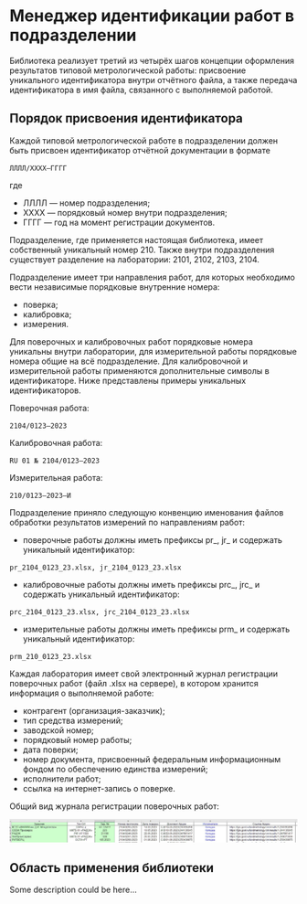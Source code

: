 # Менеджер идентификации работ в подразделении

Библиотека реализует третий из четырёх шагов концепции оформления результатов типовой метрологической работы: присвоение уникального идентификатора внутри отчётного файла, а также передача идентификатора в имя файла, связанного с выполняемой работой.

## Порядок присвоения идентификатора

Каждой типовой метрологической работе в подразделении должен быть присвоен идентификатор отчётной документации в формате 
```
ЛЛЛЛ/ХХХХ–ГГГГ
```
где 
- ЛЛЛЛ — номер подразделения;
- ХХХХ — порядковый номер внутри подразделения;
- ГГГГ — год на момент регистрации документов. 

Подразделение, где применяется настоящая библиотека, имеет собственный уникальный номер 210. 
Также внутри подразделения существует разделение на лаборатории: 2101, 2102, 2103, 2104.

Подразделение имеет три направления работ, для которых необходимо вести независимые порядковые внутренние номера:
- поверка;
- калибровка;
- измерения.

Для поверочных и калибровочных работ порядковые номера уникальны внутри лаборатории, для измерительной работы порядковые номера общие на всё подразделение. Для калибровочной и измерительной работы применяются дополнительные символы в идентификаторе. Ниже представлены примеры уникальных идентификаторов. 

Поверочная работа:
```
2104/0123–2023
```
Калибровочная работа:
```
RU 01 № 2104/0123–2023
```
Измерительная работа:
```
210/0123–2023–И 
```
Подразделение приняло следующую конвенцию именования файлов обработки результатов измерений по направлениям работ:
- поверочные работы должны иметь префиксы pr_, jr_ и содержать уникальный идентификатор:
```
pr_2104_0123_23.xlsx, jr_2104_0123_23.xlsx
```
- калибровочные работы должны иметь префиксы prc_, jrc_ и содержать уникальный идентификатор:
```
prс_2104_0123_23.xlsx, jrс_2104_0123_23.xlsx
```
- измерительные работы должны иметь префиксы prm_ и содержать уникальный идентификатор:
```
prm_210_0123_23.xlsx
```

Каждая лаборатория имеет свой электронный журнал регистрации поверочных работ (файл .xlsx на сервере), в котором хранится информация о выполняемой работе:
- контрагент (организация-заказчик);
- тип средства измерений;
- заводской номер;
- порядковый номер работы;
- дата поверки;
- номер документа, присвоенный федеральным информационным фондом по обеспечению единства измерений;
- исполнители работ;
- ссылка на интернет-запись о поверке.

Общий вид журнала регистрации поверочных работ:

![Title](https://github.com/akolodka/VBA/blob/main/resources/verifyingJournal.jpg)

## Область применения библиотеки

Some description could be here...


